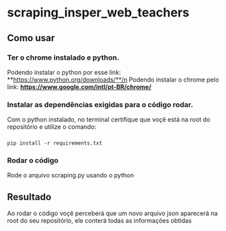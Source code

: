 # scraping_insper_web_teachers

## Como usar
### Ter o chrome instalado e python.
Podendo instalar o python por esse link: **https://www.python.org/downloads/**/n
Podendo instalar o chrome pelo link: **https://www.google.com/intl/pt-BR/chrome/**
### Instalar as dependências exigidas para o código rodar.
Com o python instalado, no terminal certifique que voçê está na root do repositório e utilize o comando:
###
    pip install -r requirements.txt
### Rodar o código
Rode o arquivo scraping.py usando o python
## Resultado
Ao rodar o código voçê perceberá que um novo arquivo json aparecerá na root do seu repositório, ele conterá todas as informações obtidas
